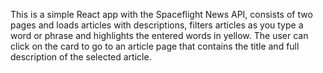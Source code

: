 This is a simple React app with the Spaceflight News API, consists of two pages and loads articles with descriptions, filters articles as you type a word or phrase and highlights the entered words in yellow.
The user can click on the card to go to an article page that contains the title and full description of the selected article.

